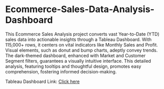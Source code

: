 # Ecommerce-Sales-Data-Analysis-Dashboard

This Ecommerce Sales Analysis project converts vast Year-to-Date (YTD) sales data into actionable insights through a Tableau Dashboard. With 115,000+ rows, it centers on vital indicators like Monthly Sales and Profit. Visual elements, such as donut and bump charts, adeptly convey trends. The dark-themed dashboard, enhanced with Market and Customer Segment filters, guarantees a visually intuitive interface. This detailed analysis, featuring tooltips and thoughtful design, promotes easy comprehension, fostering informed decision-making.

Tableau Dashboard Link: [Click here](https://public.tableau.com/views/ECOMMERCESALESDASHBOARDYTDSalesAnalysis/EcommerceSalesDashboard?:language=en-US&:display_count=n&:origin=viz_share_link)
